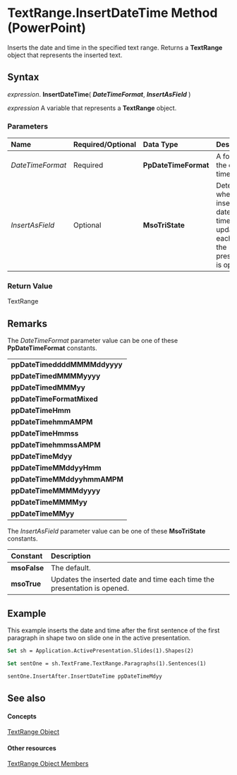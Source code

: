 
# TextRange.InsertDateTime Method (PowerPoint)

Inserts the date and time in the specified text range. Returns a  **TextRange** object that represents the inserted text.


## Syntax

 _expression_. **InsertDateTime**( **_DateTimeFormat_**, **_InsertAsField_** )

 _expression_ A variable that represents a **TextRange** object.


### Parameters



|**Name**|**Required/Optional**|**Data Type**|**Description**|
|:-----|:-----|:-----|:-----|
| _DateTimeFormat_|Required|**PpDateTimeFormat**|A format for the date and time.|
| _InsertAsField_|Optional|**MsoTriState**|Determines whether the inserted date and time will be updated each time the presentation is opened.|

### Return Value

TextRange


## Remarks

The  _DateTimeFormat_ parameter value can be one of these **PpDateTimeFormat** constants.


||
|:-----|
|**ppDateTimeddddMMMMddyyyy**|
|**ppDateTimedMMMMyyyy**|
|**ppDateTimedMMMyy**|
|**ppDateTimeFormatMixed**|
|**ppDateTimeHmm**|
|**ppDateTimehmmAMPM**|
|**ppDateTimeHmmss**|
|**ppDateTimehmmssAMPM**|
|**ppDateTimeMdyy**|
|**ppDateTimeMMddyyHmm**|
|**ppDateTimeMMddyyhmmAMPM**|
|**ppDateTimeMMMMdyyyy**|
|**ppDateTimeMMMMyy**|
|**ppDateTimeMMyy**|
The  _InsertAsField_ parameter value can be one of these **MsoTriState** constants.



|**Constant**|**Description**|
|:-----|:-----|
|**msoFalse**|The default.|
|**msoTrue**|Updates the inserted date and time each time the presentation is opened.|

## Example

This example inserts the date and time after the first sentence of the first paragraph in shape two on slide one in the active presentation.


```vb
Set sh = Application.ActivePresentation.Slides(1).Shapes(2)

Set sentOne = sh.TextFrame.TextRange.Paragraphs(1).Sentences(1)

sentOne.InsertAfter.InsertDateTime ppDateTimeMdyy
```


## See also


#### Concepts


[TextRange Object](7c234107-c423-7ec9-e8bd-a82cc3b345de.md)
#### Other resources


[TextRange Object Members](cb8dc5ff-34de-3d04-1d56-ed387daaf6b9.md)
